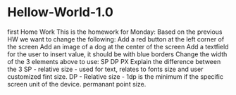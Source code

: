 # Hellow-World-1.0
first Home Work
This is the homework for Monday:
Based on the previous HW we want to change the following:
Add a red button at the left corner of the screen
Add an image of a dog at the center of the screen
Add a textfield for the user to insert value, it should be with blue borders
Change the width of the 3 elements above to use:
SP
DP
PX
Explain the difference between the 3 
SP - relative size - used for text, relates to fonts size and user customized fint size.
DP - Relative size - 1dp is the minimum if the specific screen unit of the device.
permanant point size.
